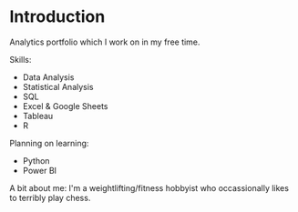 # Introduction

Analytics portfolio which I work on in my free time.

Skills:
- Data Analysis
- Statistical Analysis
- SQL
- Excel & Google Sheets
- Tableau
- R

Planning on learning:
- Python
- Power BI

A bit about me: I'm a weightlifting/fitness hobbyist who occassionally likes to terribly play chess.
